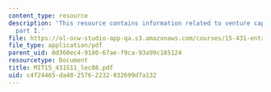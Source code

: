 ```yaml
---
content_type: resource
description: 'This resource contains information related to venture capital contracts:
  part I.'
file: https://ol-ocw-studio-app-qa.s3.amazonaws.com/courses/15-431-entrepreneurial-finance-spring-2011/c4f24465da4825762232032699d7a132_MIT15_431S11_lec08.pdf
file_type: application/pdf
parent_uid: 0d360ec4-9180-67ae-f9ca-93a99c185124
resourcetype: Document
title: MIT15_431S11_lec08.pdf
uid: c4f24465-da48-2576-2232-032699d7a132
---
```

